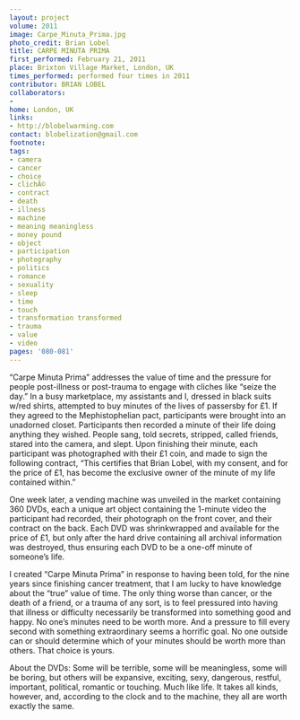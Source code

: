 ```yaml
---
layout: project
volume: 2011
image: Carpe_Minuta_Prima.jpg
photo_credit: Brian Lobel
title: CARPE MINUTA PRIMA
first_performed: February 21, 2011
place: Brixton Village Market, London, UK
times_performed: performed four times in 2011
contributor: BRIAN LOBEL
collaborators:
- 
home: London, UK
links:
- http://blobelwarming.com
contact: blobelization@gmail.com
footnote: 
tags:
- camera
- cancer
- choice
- clichÃ©
- contract
- death
- illness
- machine
- meaning meaningless
- money pound
- object
- participation
- photography
- politics
- romance
- sexuality
- sleep
- time
- touch
- transformation transformed
- trauma
- value
- video
pages: '080-081'
---
```


“Carpe Minuta Prima” addresses the value of time and the pressure for people post-illness or post-trauma to engage with cliches like “seize the day.” In a busy marketplace, my assistants and I, dressed in black suits w/red shirts, attempted to buy minutes of the lives of passersby for £1. If they agreed to the Mephistophelian pact, participants were brought into an unadorned closet. Participants then recorded a minute of their life doing anything they wished. People sang, told secrets, stripped, called friends, stared into the camera, and slept. Upon finishing their minute, each participant was photographed with their £1 coin, and made to sign the following contract, “This certifies that Brian Lobel, with my consent, and for the price of £1, has become the exclusive owner of the minute of my life contained within.” 

One week later, a vending machine was unveiled in the market containing 360 DVDs, each a unique art object containing the 1-minute video the participant had recorded, their photograph on the front cover, and their contract on the back. Each DVD was shrinkwrapped and available for the price of £1, but only after the hard drive containing all archival information was destroyed, thus ensuring each DVD to be a one-off minute of someone’s life. 

I created “Carpe Minuta Prima” in response to having been told, for the nine years since finishing cancer treatment, that I am lucky to have knowledge about the “true” value of time. The only thing worse than cancer, or the death of a friend, or a trauma of any sort, is to feel pressured into having that illness or difficulty necessarily be transformed into something good and happy. No one’s minutes need to be worth more. And a pressure to fill every second with something extraordinary seems a horrific goal. No one outside can or should determine which of your minutes should be worth more than others. That choice is yours. 

About the DVDs: Some will be terrible, some will be meaningless, some will be boring, but others will be expansive, exciting, sexy, dangerous, restful, important, political, romantic or touching. Much like life. It takes all kinds, however, and, according to the clock and to the machine, they all are worth exactly the same.
